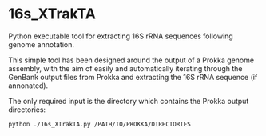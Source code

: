 # 16s_XTrakTA
Python executable tool for extracting 16S rRNA sequences following genome annotation. 

This simple tool has been designed around the output of a Prokka genome assembly, with the aim of easily and automatically iterating through the GenBank output files from Prokka and extracting the 16S rRNA sequence (if annonated).

The only required input is the directory which contains the Prokka output directories:

    python ./16s_XTrakTA.py /PATH/TO/PROKKA/DIRECTORIES

